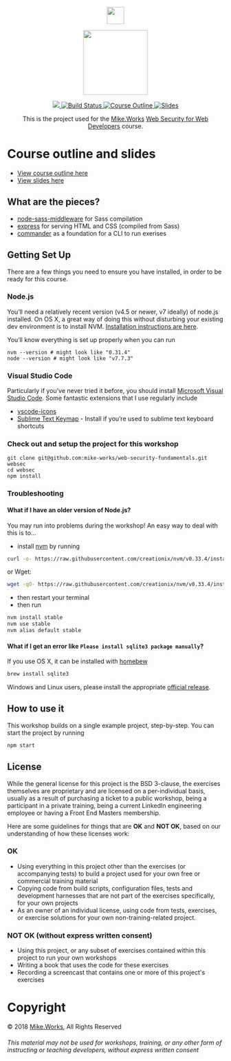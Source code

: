 <p align='center'>
  <a href="https://mike.works" target='_blank'>
    <img height=40 src='https://assets.mike.works/img/login_logo-33a9e523d451fb0d902f73d5452d4a0b.png' />
  </a> 
</p>
<p align='center'>
  <a href="https://mike.works/course/web-security-5c876cc" target='_blank'>
    <img height=150 src='https://user-images.githubusercontent.com/558005/29754319-66262caa-8b37-11e7-98ed-8bde2e2e4f3a.png' />
  </a>
</p>

<p align='center'>
  <a href="https://greenkeeper.io/" title="Dependencies">
    <img src="https://badges.greenkeeper.io/mike-works/web-security-fundamentals.svg"/>
  </a>
  <a href="https://travis-ci.org/mike-works/web-security-fundamentals" title="Build Status">
    <img title="Build Status" src="https://travis-ci.org/mike-works/web-security-fundamentals.svg?branch=master"/>
  </a>
  <a href="https://mike.works/course/web-security-5c876cc" title="Web Security for Web Developers">
    <img title="Course Outline" src="https://img.shields.io/badge/mike.works-course%20outline-blue.svg"/>
  </a>
  <a href="https://docs.mike.works/web-security-fundamentals)" title="Slides">
    <img title="Slides" src="https://img.shields.io/badge/mike.works-slides-blue.svg"/>
  </a>
</p>
<p align='center'>
This is the  project used for the <a title="Mike.Works" href="https://mike.works">Mike.Works</a> <a title="Web Security for Web Developers" href="https://mike.works/course/web-security-5c876cc">Web Security for Web Developers</a> course.
</p>

# Course outline and slides
 * [View course outline here](https://mike.works/course/web-security-5c876cc)
 * [View slides here](https://docs.mike.works/web-security-fundamentals)

## What are the pieces?

* [node-sass-middleware](https://github.com/sass/node-sass-middleware) for Sass compilation
* [express](http://expressjs.com/) for serving HTML and CSS (compiled from Sass)
* [commander](https://github.com/tj/commander.js) as a foundation for a CLI to run exerises

## Getting Set Up

There are a few things you need to ensure you have installed, in order to be ready for this course.

### Node.js

You’ll need a relatively recent version (v4.5 or newer, v7 ideally) of node.js installed. On OS X, a great way of doing this without disturbing your existing dev environment is to install NVM. [Installation instructions are here](https://github.com/creationix/nvm#installation).

You’ll know everything is set up properly when you can run

```
nvm --version # might look like "0.31.4"
node --version # might look like "v7.7.3"
```

### Visual Studio Code

Particularly if you’ve never tried it before, you should install [Microsoft Visual Studio Code](https://code.visualstudio.com/). Some fantastic extensions that I use regularly include
* [vscode-icons](https://marketplace.visualstudio.com/items?itemName=robertohuertasm.vscode-icons)
* [Sublime Text Keymap](https://marketplace.visualstudio.com/items?itemName=ms-vscode.sublime-keybindings) - Install if you’re used to sublime text keyboard shortcuts

### Check out and setup the project for this workshop

```
git clone git@github.com:mike-works/web-security-fundamentals.git websec
cd websec
npm install
```

### Troubleshooting

#### What if I have an older version of Node.js?

You may run into problems during the workshop! An easy way to deal with this is to...

* install [nvm](https://github.com/creationix/nvm) by running

```sh
curl -o- https://raw.githubusercontent.com/creationix/nvm/v0.33.4/install.sh | bash
```
or Wget:

```sh
wget -qO- https://raw.githubusercontent.com/creationix/nvm/v0.33.4/install.sh | bash
```
* then restart your terminal
* then run
```sh
nvm install stable
nvm use stable
nvm alias default stable
```

#### What if I get an error like `Please install sqlite3 package manually`?

If you use OS X, it can be installed with [homebew](https://brew.sh/)

```sh
brew install sqlite3
```

Windows and Linux users, please install the appropriate [official release](https://sqlite.org/download.html).

## How to use it

This workshop builds on a single example project, step-by-step. You can start the project by running

```sh
npm start
```

## License
While the general license for this project is the BSD 3-clause, the exercises
themselves are proprietary and are licensed on a per-individual basis, usually
as a result of purchasing a ticket to a public workshop, being a participant
in a private training, being a current LinkedIn engineering employee or having a Front End Masters membership.

Here are some guidelines for things that are **OK** and **NOT OK**, based on our
understanding of how these licenses work:

### OK
* Using everything in this project other than the exercises (or accompanying tests) 
to build a project used for your own free or commercial training material
* Copying code from build scripts, configuration files, tests and development 
harnesses that are not part of the exercises specifically, for your own projects
* As an owner of an individual license, using code from tests, exercises, or
exercise solutions for your own non-training-related project.

### NOT OK (without express written consent)
* Using this project, or any subset of 
exercises contained within this project to run your own workshops
* Writing a book that uses the code for these exercises
* Recording a screencast that contains one or more of this project's exercises 


# Copyright

&copy; 2018 [Mike.Works](https://mike.works), All Rights Reserved

###### This material may not be used for workshops, training, or any other form of instructing or teaching developers, without express written consent
